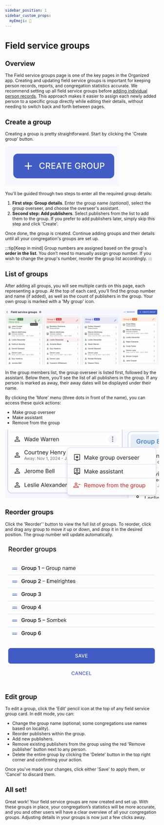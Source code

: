 ```yaml
---
sidebar_position: 1
sidebar_custom_props:
  myEmoji: 🌾
---
```


# Field service groups

## Overview

The Field service groups page is one of the key pages in the Organized app. Creating and updating field service groups is important for keeping person records, reports, and congregation statistics accurate. We recommend setting up all field service groups before [adding individual person records](../persons/add-person.md). This approach makes it easier to assign each newly added person to a specific group directly while editing their details, without needing to switch back and forth between pages.

## Create a group

Creating a group is pretty straightforward. Start by clicking the 'Create group' button.

![Create a new field service group button](./img/create-group-button.png)

You'll be guided through two steps to enter all the required group details:

1. **First step: Group details**. Enter the group name _(optional)_, select the group overseer, and choose the overseer's assistant.
2. **Second step: Add publishers**. Select publishers from the list to add them to the group. If you prefer to add publishers later, simply skip this step and click 'Create'.

Once done, the group is created. Continue adding groups and their details until all your congregation's groups are set up.

:::tip[Keep in mind]
Group numbers are assigned based on the group's **order in the list**. You don’t need to manually assign group number. If you wish to change the group's number, reorder the group list accordingly.
:::

## List of groups

After adding all groups, you will see multiple cards on this page, each representing a group. At the top of each card, you’ll find the group number and name (if added), as well as the count of publishers in the group. Your own group is marked with a 'My group' icon.

![Field service group details and members](./img/groups-overview.png)

In the group members list, the group overseer is listed first, followed by the assistant. Below them, you’ll see the list of all publishers in the group. If any person is marked as away, their away dates will be displayed under their name.

By clicking the 'More' menu (three dots in front of the name), you can access these quick actions:

- Make group overseer
- Make assistant
- Remove from the group

![Quick actions for field service group members in Organized app](./img/more-menu.png)

## Reorder groups

Click the 'Reorder'' button to view the full list of groups. To reorder, click and drag any group to move it up or down, and drop it in the desired position. The group number will update automatically.

![Reorder field service groups in Organized](./img/order-group.png)

## Edit group

To edit a group, click the 'Edit' pencil icon at the top of any field service group card. In edit mode, you can:

- Change the group name (optional; some congregations use names based on locality).
- Reorder publishers within the group.
- Add new publishers.
- Remove existing publishers from the group using the red 'Remove publisher' button next to any person.
- Delete the entire group by clicking the 'Delete' button in the top right corner and confirming your action.

Once you've made your changes, click either 'Save' to apply them, or 'Cancel' to discard them.

## All set!

Great work! Your field service groups are now created and set up. With these groups in place, your congregation’s statistics will be more accurate, and you and other users will have a clear overview of all your congregation groups. Adjusting details in your groups is now just a few clicks away.
